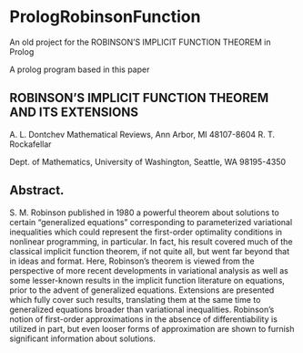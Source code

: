 # PrologRobinsonFunction
An old project for the ROBINSON’S IMPLICIT FUNCTION THEOREM in Prolog

A prolog program based in this paper

ROBINSON’S IMPLICIT FUNCTION THEOREM AND ITS EXTENSIONS
---------
A. L. Dontchev
Mathematical Reviews, Ann Arbor, MI 48107-8604
R. T. Rockafellar

Dept. of Mathematics, University of Washington, Seattle, WA 98195-4350

Abstract. 
---------

S. M. Robinson published in 1980 a powerful theorem about solutions to certain “generalized equations” corresponding to parameterized variational inequalities which could represent the first-order optimality conditions in nonlinear programming, in particular. In fact, his result covered much of the classical implicit function theorem, if not quite all, but went far beyond that in ideas and format. Here, Robinson’s theorem is viewed from the perspective of more recent developments in variational analysis as well as some lesser-known results in the implicit function literature on equations, prior to the advent of generalized equations. Extensions are presented which fully cover such results, translating them at the same time to generalized equations broader than variational inequalities. Robinson’s notion of first-order approximations in the absence of differentiability is utilized in part, but even looser forms of approximation are shown to furnish significant information about solutions.
